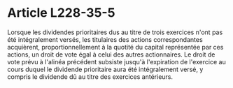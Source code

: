 # Article L228-35-5

Lorsque les dividendes prioritaires dus au titre de trois exercices n'ont pas été intégralement versés, les titulaires des actions correspondantes acquièrent, proportionnellement à la quotité du capital représentée par ces actions, un droit de vote égal à celui des autres actionnaires.   Le droit de vote prévu à l'alinéa précédent subsiste jusqu'à l'expiration de l'exercice au cours duquel le dividende prioritaire aura été intégralement versé, y compris le dividende dû au titre des exercices antérieurs.